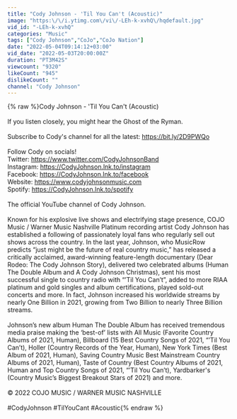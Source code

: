 ```yaml
---
title: "Cody Johnson - 'Til You Can't (Acoustic)"
image: "https:\/\/i.ytimg.com\/vi\/-LEh-k-xvhQ\/hqdefault.jpg"
vid_id: "-LEh-k-xvhQ"
categories: "Music"
tags: ["Cody Johnson","CoJo","CoJo Nation"]
date: "2022-05-04T09:14:12+03:00"
vid_date: "2022-05-03T20:00:00Z"
duration: "PT3M42S"
viewcount: "9320"
likeCount: "945"
dislikeCount: ""
channel: "Cody Johnson"
---
```

{% raw %}Cody Johnson - 'Til You Can't (Acoustic)<br /><br />If you listen closely, you might hear the Ghost of the Ryman.<br /><br />Subscribe to Cody's channel for all the latest: <a rel="nofollow" target="blank" href="https://bit.ly/2D9PWQo">https://bit.ly/2D9PWQo</a><br /><br />Follow Cody on socials! <br />Twitter: <a rel="nofollow" target="blank" href="https://www.twitter.com/CodyJohnsonBand">https://www.twitter.com/CodyJohnsonBand</a><br />Instagram: <a rel="nofollow" target="blank" href="https://CodyJohnson.lnk.to/instagram">https://CodyJohnson.lnk.to/instagram</a> <br />Facebook: <a rel="nofollow" target="blank" href="https://CodyJohnson.lnk.to/facebook">https://CodyJohnson.lnk.to/facebook</a><br />Website: <a rel="nofollow" target="blank" href="https://www.codyjohnsonmusic.com">https://www.codyjohnsonmusic.com</a><br />Spotify: <a rel="nofollow" target="blank" href="https://CodyJohnson.lnk.to/spotify">https://CodyJohnson.lnk.to/spotify</a><br /><br />The official YouTube channel of Cody Johnson.<br /> <br />Known for his explosive live shows and electrifying stage presence, COJO Music / Warner Music Nashville Platinum recording artist Cody Johnson has established a following of passionately loyal fans who regularly sell out shows across the country. In the last year, Johnson, who MusicRow predicts “just might be the future of real country music,” has released a critically acclaimed, award-winning feature-length documentary (Dear Rodeo: The Cody Johnson Story), delivered two celebrated albums (Human The Double Album and A Cody Johnson Christmas), sent his most successful single to country radio with “’Til You Can’t”, added to more RIAA platinum and gold singles and album certifications, played sold-out concerts and more. In fact, Johnson increased his worldwide streams by nearly One Billion in 2021, growing from Two Billion to nearly Three Billion streams.<br /><br />Johnson’s new album Human The Double Album has received tremendous media praise making the ‘best-of’ lists with All Music (Favorite Country Albums of 2021, Human), Billboard (15 Best Country Songs of 2021, “’Til You Can’t), Holler (Country Records of the Year, Human), New York Times (Best Album of 2021, Human), Saving Country Music Best Mainstream Country Albums of 2021, Human), Taste of Country (Best Country Albums of 2021, Human and Top Country Songs of 2021, “’Til You Can’t), Yardbarker's (Country Music’s Biggest Breakout Stars of 2021) and more.<br /><br />© 2022 COJO MUSIC / WARNER MUSIC NASHVILLE<br /><br />#CodyJohnson #TilYouCant #Acoustic{% endraw %}
